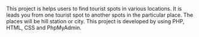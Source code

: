 This project is helps users to find tourist spots in various locations. It is leads you from one tourist spot to another spots in the particular place. The places will be hill station or city. This project is developed by using PHP, HTML, CSS and PhpMyAdmin.